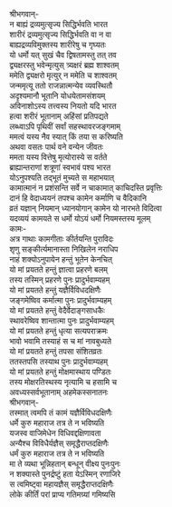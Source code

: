 श्रीभगवान्-   
न बाह्यं द्रव्यमुत्सृज्य सिद्धिर्भवति भारत  
शारीरं द्रव्यमुत्सृज्य सिद्धिर्भवति वा न वा  
बाह्यद्रव्यविमुक्तस्य शारीरेषु च गृघ्यतः  
यो धर्मो यत् सुखं चैव द्विषतामस्तु तत् तव  
द्व्यक्षरस्तु भवेन्मृत्युस् त्र्यक्षरं ब्रह्म शाश्वतम्  
ममेति द्व्यक्षरो मृत्युर् न ममेति च शाश्वतम्  
जन्ममृत्यू ततो राजन्नात्मन्येव व्यवस्थितौ  
अदृश्यमानौ भूतानि योधयेतामसंशयम्  
अविनाशोऽस्य तत्त्वस्य नियतो यदि भारत  
हत्वा शरीरं भूतानाम् अहिंसां प्रतिपद्यते  
लब्ध्वाऽपि पृथिवीं सर्वां सहस्थावरजङ्गमाम्  
ममत्वं यस्य नैव स्यात् किं तया स करिष्यति  
अथवा वसतः पार्थ वने वन्येन जीवतः  
ममता यस्य वित्तेषु मृत्योरास्ये स वर्तते  
ब्राह्यान्तराणां शत्रूणां स्वभावं पश्य भारत  
योऽनुपश्यति तद्भूतं मुच्यते स महाभयात्  
कामात्मानं न प्रशंसन्ति सर्वे न चाकामात् काचिदस्ति प्रवृत्तिः  
दानं हि वेदाध्ययनं तपश्च कामेन कर्माणि च वैदिकानि  
व्रतं यज्ञान् नियमान् ध्यानयोगान् कामेन यो नारभते विदित्वा  
यदव्ययं कामयते स धर्मो योऽयं धर्मो नियमस्तस्य मूलम्  
कामः-  
अत्र गाथाः कामगीताः कीर्तयन्ति पुराविदः  
शृणु सङ्कीर्त्यमानास्ता निखिलेन नराधिप  
नाहं शक्योऽनुपायेन हन्तुं भूतेन केनचित्  
यो मां प्रयतते हन्तुं ज्ञात्वा प्रहरणे बलम्  
तस्य तस्मिन् प्रहरणे पुनः प्रादुर्भवाम्यहम्  
यो मां प्रयतते हन्तुं यज्ञैर्विविधदक्षिणैः  
जङ्गमेष्विव कर्मात्मा पुनः प्रादुर्भवाम्यहम्  
यो मां प्रयतते हन्तुं वेदैर्वेदाङ्गसाधकैः  
स्थावरेष्विव शान्तात्मा पुनः प्रादुर्भवाम्यहम्  
यो मां प्रयतते हन्तुं धृत्या सत्यपराक्रमः  
भावो भवामि तस्याहं स च मां नावबुध्यते  
यो मां प्रयतते हन्तुं तपसा संशितव्रतः  
ततस्तपसि तस्याथ पुनः प्रादुर्भवाम्यहम्  
यो मां प्रयतते हन्तुं मोक्षमास्थाय पण्डितः  
तस्य मोक्षरतिस्थस्य नृत्यामि च हसामि च  
अवध्यस्सर्वभूतानाम् अहमेकस्सनातनः  
श्रीभगवान्-  
तस्मात् त्वमपि तं कामं यज्ञैर्विविधदक्षिणैः  
धर्मे कुरु महाराज तत्र ते न भविष्यति  
यजस्व वाजिमेधेन विधिवद्दक्षिणावता  
अन्यैश्च विविधैर्यज्ञैस् समृद्धैराप्तदक्षिणैः  
धर्मं कुरु महाराज तत्र ते न भविष्यति  
मा ते व्यथा भून्निहतान् बन्धून् वीक्ष्य पुनःपुनः  
न शक्यास्ते पुनर्द्रष्टुं हता येऽस्मिन् रणाजिरे  
स त्वमिष्ट्वा महायज्ञैस् समृद्धैराप्तदक्षिणैः  
लोके कीर्तिं परां प्राप्य गतिमग्र्यां गमिष्यसि  
